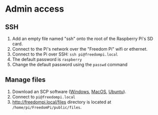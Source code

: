 # Admin access
## SSH
1. Add an empty file named "ssh" onto the root of the Raspberry Pi's SD card.
2. Connect to the Pi's network over the "Freedom Pi" wifi or ethernet.
3. Connect to the Pi over SSH: `ssh pi@freedompi.local`
4. The default password is `raspberry`
5. Change the default password using the `passwd` command

## Manage files
1. Download an SCP software ([Windows](https://winscp.net/), [MacOS](https://cyberduck.io/), [Ubuntu](https://help.ubuntu.com/community/SSH/TransferFiles)).
2. Connect to `pi@freedompi.local`
3. http://freedompi.local/files directory is located at `/home/pi/FreedomPi/public/files`.
